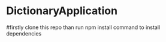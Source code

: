 # DictionaryApplication
#firstly clone this repo than run npm install command to install dependencies 
